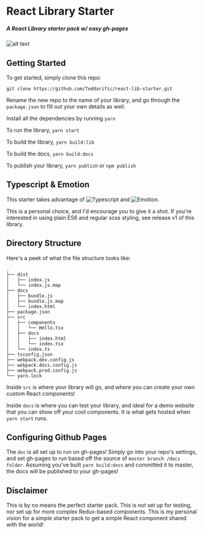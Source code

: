 # React Library Starter

##### A React Library starter pack w/ easy gh-pages

![alt text](https://img.shields.io/github/license/teddarific/react-lib-starter.svg 'MIT License')

## Getting Started

To get started, simply clone this repo:

```
git clone https://github.com/Teddarific/react-lib-starter.git
```

Rename the new repo to the name of your library, and go through the `package.json` to fill out your own details as well.

Install all the dependencies by running
`yarn`

To run the library, `yarn start`

To build the library, `yarn build:lib`

To build the docs, `yarn build:docs`

To publish your library, `yarn publish` or `npm publish`

## Typescript & Emotion

This starter takes advantage of ![Typescript](https://www.typescriptlang.org/) and ![Emotion](https://emotion.sh/docs/@emotion/core).

This is a personal choice, and I'd encourage you to give it a shot. If you're interested in using plain ES6 and regular scss styling,
see release v1 of this library.

## Directory Structure

Here's a peek of what the file structure looks like:

```
.
├── dist
│   ├── index.js
│   └── index.js.map
├── docs
│   ├── bundle.js
│   ├── bundle.js.map
│   └── index.html
├── package.json
├── src
│   ├── components
│   │   └── Hello.tsx
│   ├── docs
│   │   ├── index.html
│   │   └── index.tsx
│   └── index.ts
├── tsconfig.json
├── webpack.dev.config.js
├── webpack.docs.config.js
├── webpack.prod.config.js
└── yarn.lock
```

Inside `src` is where your library will go, and where you can create your own custom React components!

Inside `docs` is where you can test your library, and ideal for a demo website that you can show off your cool components. It is what gets hosted when `yarn start` runs.

## Configuring Github Pages

The `doc` is all set up to run on gh-pages! Simply go into your repo's settings, and set gh-pages to run based off the source of `master branch /docs folder`. Assuming you've built `yarn build:docs` and committed it to master, the docs will be published to your gh-pages!

## Disclaimer

This is by no means the perfect starter pack. This is not set up for testing, nor set up for more complex Redux-based components. This is my personal vision for a simple starter pack to get a simple React component shared with the world!
